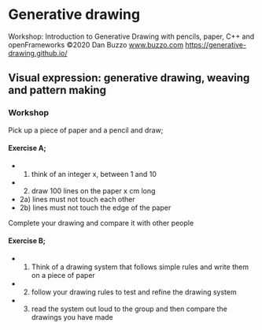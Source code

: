 # Generative drawing
Workshop: Introduction to Generative Drawing with pencils, paper, C++ and openFrameworks
 ©2020 Dan Buzzo
 www.buzzo.com
 https://generative-drawing.github.io/



## Visual expression: generative drawing, weaving and pattern making
### Workshop 

Pick up a piece of paper and a pencil and draw;


#### Exercise A;

* 1) think of an integer  x, between 1 and 10
* 2) draw 100 lines on the paper x cm long
* 	2a) lines must not touch each other
* 	2b) lines must not touch the edge of the paper


Complete your drawing and compare it with other people

#### Exercise B;

* 1) Think of a drawing system that follows simple rules and write them on a piece of paper
* 2) follow your drawing rules to test and refine the drawing system
* 3) read the system out loud to the group and then compare the drawings you have made
